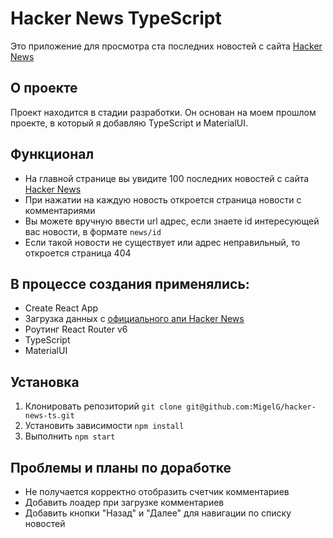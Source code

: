 # Hacker News TypeScript
Это приложение для просмотра ста последних новостей с сайта [Hacker News](https://news.ycombinator.com/news)
## О проекте
Проект находится в стадии разработки. Он основан на моем прошлом проекте, в который я добавляю TypeScript и MaterialUI.
## Функционал
* На главной странице вы увидите 100 последних новостей с сайта [Hacker News](https://news.ycombinator.com/news)
* При нажатии на каждую новость откроется страница новости с комментариями
* Вы можете вручную ввести url адрес, если знаете id интересующей вас новости, в формате `news/id`
* Если такой новости не существует или адрес неправильный, то откроется страница 404
## В процессе создания применялись:
* Create React App
* Загрузка данных с [официального апи Hacker News](https://github.com/HackerNews/API)
* Роутинг React Router v6
* TypeScript
* MaterialUI
## Установка
1. Клонировать репозиторий `git clone git@github.com:MigelG/hacker-news-ts.git`
2. Установить зависимости `npm install`
3. Выполнить `npm start`
## Проблемы и планы по доработке
* Не получается корректно отобразить счетчик комментариев
* Добавить лоадер при загрузке комментариев
* Добавить кнопки "Назад" и "Далее" для навигации по списку новостей